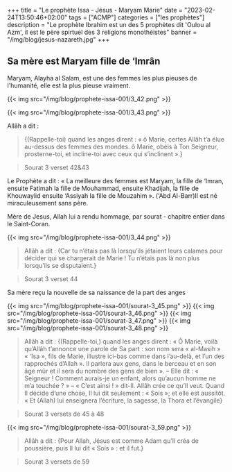 +++
title = "Le prophète Issa - Jésus - Maryam Marie"
date = "2023-02-24T13:50:46+02:00"
tags = ["ACMP"]
categories = ["les prophètes"]
description = "Le prophète Ibrahim est un des 5 prophètes dit 'Oulou al Azm', il est le père spirtuel des 3 religions monothéistes"
banner = "/img/blog/jesus-nazareth.jpg"
+++

## Sa mère est Maryam fille de ‘Imrân

Maryam, Alayha al Salam, est une des femmes les plus pieuses de l'humanité, elle
est la plus pieuse vraiment.

{{< img src="/img/blog/prophete-issa-001/3_42.png" >}}

{{< img src="/img/blog/prophete-issa-001/3_43.png" >}}

Allâh a dit :

>{(Rappelle-toi) quand les anges dirent : « ô Marie, certes Allâh
t’a élue au-dessus des femmes des mondes. ô Marie, obéis à Ton Seigneur,
prosterne-toi, et incline-toi avec ceux qui s’inclinent ».}

> Sourat 3 verset 42&43

Le Prophète a dit : « La meilleure des femmes est Maryam, la fille de ‘Imran,
ensuite Fatimah la fille de Mouhammad, ensuite Khadijah, la fille de Khouwaylid
ensuite ‘Assiyah la fille de Mouzahim ». (‘Abd Al-Barr)Il est né miraculeusement
sans père.

Mère de Jesus, Allah lui a rendu hommage, par sourat - chapitre entier dans le
Saint-Coran.

{{< img src="/img/blog/prophete-issa-001/3_44.png" >}}

>Allâh a dit : {Car tu n’étais pas là lorsqu’ils jétaient leurs calames pour
décider qui se chargerait de Marie ! Tu n’étais pas là non plus lorsqu’ils se
disputaient.}

> Sourat 3 verset 44

Sa mère reçu la nouvelle de sa naissance de la part des anges

{{< img src="/img/blog/prophete-issa-001/sourat-3_45.png" >}}
{{< img src="/img/blog/prophete-issa-001/sourat-3_46.png" >}}
{{< img src="/img/blog/prophete-issa-001/sourat-3_47.png" >}}
{{< img src="/img/blog/prophete-issa-001/sourat-3_48.png" >}}


>Allâh a dit : {(Rappelle-toi,) quand les anges dirent : « Ô Marie, voilà
qu’Allâh t’annonce une parole de Sa part : son nom sera « al-Masih » « ‘Isa »,
fils de Marie, illustre ici-bas comme dans l’au-delà, et l’un des rapprochés
d’Allah ». Il parlera aux gens, dans le berceau et en son âge mûr et il sera du
nombre des gens de bien ». – Elle dit : « Seigneur ! Comment aurais-je un
enfant, alors qu’aucun homme ne m’a touchée ? » – « C’est ainsi ! » dit-Il.
Allâh crée ce qu’Il veut. Quand Il décide d’une chose, Il lui dit seulement : «
Sois »; et elle est aussitôt. « Et (Allah) lui enseignera l’écriture, la
sagesse, la Thora et l’évangile}

> Sourat 3 versets de 45 à 48

{{< img src="/img/blog/prophete-issa-001/sourat-3_59.png" >}}

>Allâh a dit : {Pour Allah, Jésus est comme Adam qu’Il créa de poussière, puis Il
lui dit « Sois » : et il fut.}

> Sourat 3 versets de 59
